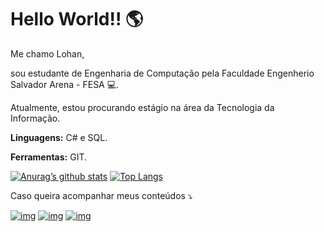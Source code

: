 # Hello World!! :earth_americas:

Me chamo Lohan, 

sou estudante de Engenharia de Computação pela Faculdade Engenherio Salvador Arena - FESA :computer:.

Atualmente, estou procurando estágio na área da Tecnologia da Informação.



**Linguagens:** C# e SQL.

**Ferramentas:** GIT.

[![Anurag’s github stats](https://github-readme-stats.vercel.app/api?username=Lohan1303)](https://github.com/Lohan1303)
[![Top Langs](https://github-readme-stats.vercel.app/api/top-langs/?username=Lohan1303&layout=compact)](https://github.com/Lohan1303)

Caso queira acompanhar meus conteúdos  ⤵️

[![img](https://camo.githubusercontent.com/927d6b3961fa048ff7303daf291cb5869dfa25018997cf8c1373c2f6a85b1458/68747470733a2f2f696d672e736869656c64732e696f2f62616467652f2d476d61696c2d2532333333333f7374796c653d666f722d7468652d6261646765266c6f676f3d676d61696c266c6f676f436f6c6f723d7768697465)](mailto:lohanbatista2003@gmail.com) [![img](https://camo.githubusercontent.com/acaa286597b43c96dc02b69b90de15a65c52063e31835b763a061cc815f64bac/68747470733a2f2f696d672e736869656c64732e696f2f62616467652f2d496e7374616772616d2d2532334534343035463f7374796c653d666f722d7468652d6261646765266c6f676f3d696e7374616772616d266c6f676f436f6c6f723d7768697465)](https://www.instagram.com/lohan_b_moreira/) [![img](https://camo.githubusercontent.com/c00f87aeebbec37f3ee0857cc4c20b21fefde8a96caf4744383ebfe44a47fe3f/68747470733a2f2f696d672e736869656c64732e696f2f62616467652f2d4c696e6b6564496e2d2532333030373742353f7374796c653d666f722d7468652d6261646765266c6f676f3d6c696e6b6564696e266c6f676f436f6c6f723d7768697465)](https://www.linkedin.com/in/lohanbatista/)



